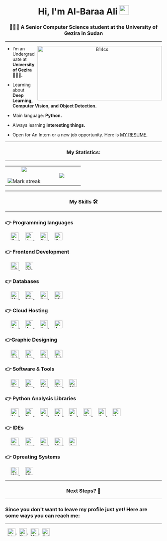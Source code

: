 <h1 align="center">Hi, I'm Al-Baraa Ali
	<img src="https://media.giphy.com/media/hvRJCLFzcasrR4ia7z/giphy.gif" width="30">
</h1>
<h3 align="center">
    👨🏽‍🎓 A Senior Computer Science student at the University of Gezira in Sudan
</h3>

---

<a align="center" href="https://www.linkedin.com/in/b14-cs/">
    <img align="right" height="175" width="400" alt="B14cs" src="https://readme-typing-svg.herokuapp.com?lines=Computer+Science+Student;Data+Analyst;Business+Intelligence+Developer;DS%20|%20AI%20|%20ML%20Enthusiastic;Always%20learning%20new%20things&center=true&width=380&height=45">
</a>

<p>

- I’m an Undergraduate at **University of Gezira 👨🏽‍🎓.**

- Learning about **Deep Learning, Computer Vision, and Object Detection.**

- Main language: **Python.**

- Always learning **interesting things.**

- Open for An Intern or a new job opportunity. Here is 
    <a href="https://drive.google.com/file/d/1qRurPoeckXCZvaNF1_EMnNM2Po0GNlW_/view?usp=sharing">MY RESUME.</a>
</p>

---

<h3 align="center">My Statistics:</h3>

---

<table align="center">
<tr border="none">
<td width="50%" align="center">
  
  <img align="center" src="https://github-readme-stats.vercel.app/api?username=B14cs&theme=dark&show_icons=true&count_private=true" />
  <br></br>
  <img title="🔥 Get streak stats for your profile at git.io/streak-stats" alt="Mark streak" src="https://github-readme-streak-stats.herokuapp.com/?user=B14cs&theme=dark&hide_border=false" /> 
</td>
<td width="50%" align="center">

  <img align="center" src="https://github-readme-stats.anuraghazra1.vercel.app/api/top-langs/?username=B14cs&theme=dark&hide_border=false&no-bg=true&no-frame=true&langs_count=10"/>
  
  </td>
</tr>
</table>

---

<h3 align="center">My Skills 🛠️</h3>

---

<h3>👉 Programming languages</h3>

<p align="left"> 
  &emsp;
  <a href="https://www.python.org">
    <img height="25" alt="Python" src="https://img.shields.io/badge/Python%20-%2314354C.svg?logo=python&logoColor=white">
  </a>
  &emsp;
  <a href="https://www.java.com"> 
    <img height="25" alt="Java" src="https://img.shields.io/badge/Java-ED8B00.svg?logo=java&logoColor=white">
  </a>
  &emsp;
  <a href="https://www.w3schools.com/cpp/"> 
    <img height="25" alt="C++" src="https://img.shields.io/badge/C++%20-%2300599C.svg?logo=c%2B%2B&logoColor=white">
  </a>
  &emsp;
  <a href="https://learn.microsoft.com/en-us/dotnet/visual-basic/"> 
    <img height="25" alt="C++" src="https://img.shields.io/badge/Visual%20Basic-512BD4.svg?logo=visualbasic&logoColor=white">
  </a>
</p>

<h3>👉 Frontend Development</h3>

<p align="left"> 
  &emsp; 
  <a href="https://www.w3.org/html/"> 
   <img height="25" alt="HTML" src="https://img.shields.io/badge/HTML%20-%23E34F26.svg?logo=html5&logoColor=white">
  </a>   
  &emsp;
  <a href="https://www.w3schools.com/css/">
    <img height="25" alt="CSS" src="https://img.shields.io/badge/CSS%20-%231572B6.svg?logo=css3&logoColor=white">
  </a>
</p>

<h3>👉 Databases</h3>

<p align="left">
  &emsp;
    <a href="https://www.mysql.com/">
        <img height="25" alt="MySQL" src="https://img.shields.io/badge/MySQL-316192.svg?logo=mysql&logoColor=white">
    </a>
  &emsp;
    <a href="https://learn.microsoft.com/en-us/sql/ssms/sql-server-management-studio-ssms?view=sql-server-ver16">
        <img height="25" alt="Microsoft sql server" src ="https://img.shields.io/badge/Microsoft%20SQL%20Server-CC2927?logo=microsoftsqlserver&logoColor=white">
    </a>
  &emsp;
    <a href="https://www.postgresql.org/">
        <img height="25" alt="PostgreSQL" src ="https://img.shields.io/badge/PostgreSQL-316192.svg?logo=postgresql&logoColor=white">
    </a>
  &emsp;
    <a href="https://www.microsoft.com/en-us/microsoft-365/access">
        <img height="25" alt="Microsoft Access" src ="https://img.shields.io/badge/MS%20Access-A4373A?logo=microsoftaccess&logoColor=white">
    </a>
 </p>

<h3>👉 Cloud Hosting</h3>

<p align="left">
  &emsp;
    <a href="https://aws.amazon.com/">
        <img height="25" alt="Amazon AWS" src="https://img.shields.io/badge/Amazon%20AWS-232F3E?logo=amazon-aws&logoColor=white">
    </a>
  &emsp;
    <a href="https://aws.amazon.com/ec2/">
        <img height="25" alt="Amazon EC2" src="https://img.shields.io/badge/Amazon%20EC2-FF9900?logo=amazonec2&logoColor=white">
    </a>
  &emsp;
    <a href="https://aws.amazon.com/s3/">
        <img height="25" alt="Amazon S3" src="https://img.shields.io/badge/Amazon%20S3-569A31?logo=amazons3&logoColor=white">
    </a>
  &emsp;
    <a href="https://aws.amazon.com/rds/">
        <img height="25" alt="Amazon RDS" src="https://img.shields.io/badge/Amazon%20RDS-527FFF?logo=amazonrds&logoColor=white">
    </a>
 </p>

<h3>👉Graphic Designing</h3>

<p align="left">
  &emsp;
   <a href="https://www.adobe.com/in/products/photoshop.html">
    <img height="25" alt="Adobe Photoshop" src="https://img.shields.io/badge/Photoshop-001E36?logo=Adobe-Photoshop&logoColor=white"/>
  </a>
  &emsp;
   <a href="https://www.adobe.com/in/products/illustrator.html">
    <img height="25" alt="Adobe Illustrator" src="https://img.shields.io/badge/Illustrator-%23FF9A00.svg?logo=adobephotoshop&logoColor=white"/>
  </a>
  &emsp;
   <a href="https://www.adobe.com/in/products/xd.html">
    <img height="25" alt="Adobe XD" src="https://img.shields.io/badge/Adobe%20XD-FF26BE?logo=Adobe-XD&logoColor=white"/>
  </a>
  &emsp;
  <a href="https://www.adobe.com/in/products/premiere.html"> 
   <img height="25" alt="Adobe Premiere Pro" src="https://img.shields.io/badge/Premiere%20Pro-511362.svg?logo=adobepremierepro&logoColor=white"/>
  </a>
 </p>

<h3>👉 Software & Tools</h3>
<p align="left">
  &emsp;
    <a href="https://opencv.org/">
        <img height="25" alt="OpenCV" src="https://img.shields.io/badge/OpenCV-5C3EE8?&logo=opencv&logoColor=white">
    </a>
  &emsp;
    <a href="https://www.microsoft.com/en-us/power-platform/products/power-bi">
        <img height="25" alt="Power BI" src="https://img.shields.io/badge/Power%20BI-F6C915?&logo=powerbi&logoColor=white">
    </a>
  &emsp;
    <a href="https://www.microsoft.com/en-us/microsoft-365/excel">
        <img height="25" alt="Microsoft Excel" src="https://img.shields.io/badge/Microsoft%20Excel-217346?logo=microsoft-excel&logoColor=white">
    </a>
  &emsp;
    <a href="https://docs.google.com/spreadsheets/u/0/">
        <img height="25" alt="Google Sheets" src="https://img.shields.io/badge/Google%20Sheets%20-%2334A853.svg?logo=google%20sheets&logoColor=white">
    </a>
  &emsp;
    <a href="https://www.microsoft.com/en-us/microsoft-365/powerpoint">
        <img height="25" alt="Microsoft PowerPoint" src="https://img.shields.io/badge/Microsoft%20PowerPoint-B7472A?logo=microsoft-powerpoint&logoColor=white">
    </a>
</p>

<h3>👉 Python Analysis Libraries</h3>
<p align="left">
  &emsp;
    <a href="https://numpy.org/">
        <img height="25" alt="Numpy" src="https://img.shields.io/badge/Numpy-013243.svg?logo=numpy&logoColor=white">
    </a>
  &emsp;
    <a href="https://pandas.pydata.org/">
        <img height="25" alt="Pandas" src="https://img.shields.io/badge/Pandas-150458.svg?logo=pandas&logoColor=white">
    </a>
  &emsp;
    <a href="https://scipy.org/">
        <img height="25" alt="Scipy" src="https://img.shields.io/badge/Scipy-8CAAE6.svg?logo=scipy&logoColor=white">
    </a>
  &emsp;
    <a href="https://matplotlib.org/">
        <img height="25" alt="Matplotlib" src="https://img.shields.io/badge/Matplotlib-013243.svg?logoColor=white">
    </a>
  &emsp;
    <a href="https://seaborn.pydata.org/">
        <img height="25" alt="Seaborn" src="https://img.shields.io/badge/Seaborn-013243.svg?logoColor=white">
    </a>
  &emsp;
    <a href="https://scikit-learn.org/">
        <img height="25" alt="Scikitlearn" src="https://img.shields.io/badge/Scikitlearn-F7931E.svg?logo=scikitlearn&logoColor=white">
    </a>
  &emsp;
    <a href="https://www.tensorflow.org/">
        <img height="25" alt="TensorFlow" src="https://img.shields.io/badge/TensorFlow-FF6F00.svg?logo=tensorflow&logoColor=white">
    </a>
  &emsp;
    <a href="https://keras.io/">
        <img height="25" alt="Keras" src="https://img.shields.io/badge/Keras-D00000.svg?logo=keras&logoColor=white">
    </a>
</p>

<h3>👉 IDEs</h3>
<p align="left">
  &emsp;
    <a href="https://code.visualstudio.com/">
        <img height="25" alt="Visual Studio Code" src="https://img.shields.io/badge/Visual%20Studio%20Code-0078d7.svg?logo=visual-studio-code&logoColor=white">
    </a>
  &emsp;
    <a href="https://jupyter.org/">
        <img height="25" alt="Jupyter" src="https://img.shields.io/badge/Jupyter-%23F37626.svg?logo=Jupyter&logoColor=white">
    </a>
  &emsp;
    <a href="https://colab.google/">
        <img height="25" alt="Colab" src="https://img.shields.io/badge/Colab-F9AB00.svg?logo=google-colab&logoColor=white">
    </a>
  &emsp;
    <a href="https://visualstudio.microsoft.com/">
        <img height="25" alt="Visual Studio" src="https://img.shields.io/badge/Visual%20Studio-5C2D91.svg?logo=visualstudio&logoColor=white">
    </a>
  &emsp;
    <a href="https://netbeans.apache.org/front/main/index.html">
        <img height="25" alt="Apache Netbeans" src="https://img.shields.io/badge/Netbeans-1B6AC6.svg?logo=apachenetbeanside&logoColor=white">
    </a>
</p>

<h3>👉 Opreating Systems</h3>
<p align="left">
  &emsp;
    <a href="https://www.microsoft.com/en-us/windows?r=1">
        <img height="25" alt="Windows" src="https://img.shields.io/badge/windows-0078D6?logo=windows&logoColor=white">
    </a>
  &emsp;
    <a href="https://ubuntu.com/">
        <img height="25" alt="Ubuntu" src="https://img.shields.io/badge/Ubuntu-%23F37626.svg?logo=ubuntu&logoColor=white">
    </a>
</p>

---

<h3 align="center">Next Steps? 👣</h3>

---

<h3>
Since you don't want to leave my profile just yet! Here are some ways you can reach me:
</h3>

---

<p>
    &nbsp;
    <a href="https://www.linkedin.com/in/b14-cs/">
        <img align="center" height="25" src="https://img.shields.io/badge/linkedin-%230077B5.svg?&logo=linkedin&logoColor=white" alt="LinkedIn" />
    </a>
    &nbsp;
    <a href="mailto:mr.albra2@gmail.com">
        <img align="center" height="25" src="https://img.shields.io/badge/gmail-%23D14836.svg?&logo=gmail&logoColor=white" alt="Gmail"/>
    </a>
    &nbsp;
    <a href="https://wa.me/966550182382">
        <img align="center" height="25" src="https://img.shields.io/badge/WhatsApp-25D366.svg?logo=WhatsApp&logoColor=white" alt="Whatsapp" />
    </a>
    &nbsp;
    <a href="https://t.me/B14_cs">
        <img align="center" height="25" src="https://img.shields.io/badge/Telegram-%230077B5.svg?logo=telegram&logoColor=white" alt="Telegram" />
    </a>
    
</p>
